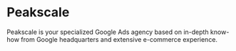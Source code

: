 # Peakscale
Peakscale is your specialized Google Ads agency based on in-depth know-how from Google headquarters and extensive e-commerce experience.

